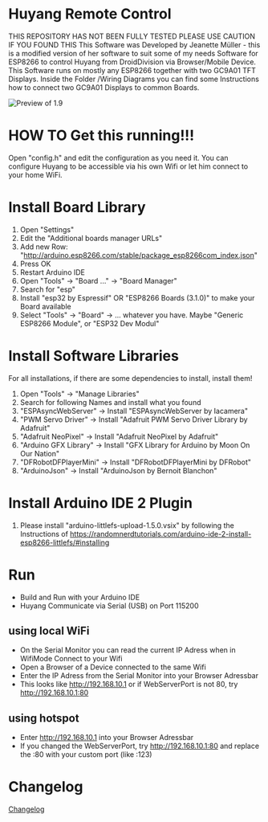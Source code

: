 # Huyang Remote Control
THIS REPOSITORY HAS NOT BEEN FULLY TESTED PLEASE USE CAUTION IF YOU FOUND THIS
This Software was Developed by Jeanette Müller - this is a modified version of her software to suit some of my needs
Software for ESP8266 to control Huyang from DroidDivision via Browser/Mobile Device.
This Software runs on mostly any ESP8266 together with two GC9A01 TFT Displays. 
Inside the Folder /Wiring Diagrams you can find some Instructions how to connect two GC9A01 Displays to common Boards. 

![Preview of 1.9](img/1_9.png)

# HOW TO Get this running!!!
Open "config.h" and edit the configuration as you need it.
You can configure Huyang to be accessible via his own Wifi or let him connect to your home WiFi. 

# Install Board Library
1. Open "Settings"
2. Edit the "Additional boards manager URLs"
3. Add new Row: "http://arduino.esp8266.com/stable/package_esp8266com_index.json"
4. Press OK
5. Restart Arduino IDE
6. Open "Tools" -> "Board ..." -> "Board Manager"
7. Search for "esp"
8. Install "esp32 by Espressif" OR "ESP8266 Boards (3.1.0)" to make your Board available
9. Select "Tools" -> "Board" -> ... whatever you have. Maybe "Generic ESP8266 Module", or "ESP32 Dev Modul"



# Install Software Libraries
For all installations, if there are some dependencies to install, install them!

1. Open "Tools" -> "Manage Libraries"
2. Search for following Names and install what you found
3. "ESPAsyncWebServer" -> Install "ESPAsyncWebServer by Iacamera"
4. "PWM Servo Driver" -> Install "Adafruit PWM Servo Driver Library by Adafruit"
5. "Adafruit NeoPixel" -> Install "Adafruit NeoPixel by Adafruit"
6. "Arduino GFX Library" -> Install "GFX Library for Arduino by Moon On Our Nation"
7. "DFRobotDFPlayerMini" -> Install "DFRobotDFPlayerMini by DFRobot"
8. "ArduinoJson" -> Install "ArduinoJson by Bernoit Blanchon"

# Install Arduino IDE 2 Plugin
1. Please install "arduino-littlefs-upload-1.5.0.vsix" by following the Instructions of https://randomnerdtutorials.com/arduino-ide-2-install-esp8266-littlefs/#installing

# Run
* Build and Run with your Arduino IDE
* Huyang Communicate via Serial (USB) on Port 115200

## using local WiFi
* On the Serial Monitor you can read the current IP Adress when in WifiMode Connect to your Wifi
* Open a Browser of a Device connected to the same Wifi
* Enter the IP Adress from the Serial Monitor into your Browser Adressbar 
* This looks like http://192.168.10.1 or if WebServerPort is not 80, try http://192.168.10.1:80

## using hotspot
* Enter http://192.168.10.1 into your Browser Adressbar 
* If you changed the WebServerPort, try http://192.168.10.1:80 and replace the :80 with your custom port (like :123)

# Changelog

[Changelog](changelog.md)
